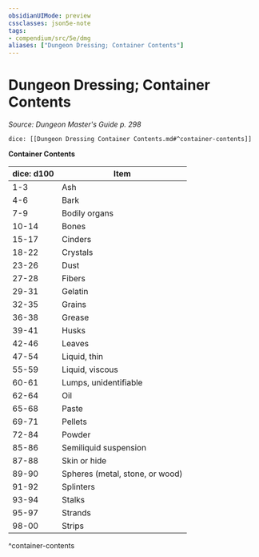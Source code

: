 ```yaml
---
obsidianUIMode: preview
cssclasses: json5e-note
tags:
- compendium/src/5e/dmg
aliases: ["Dungeon Dressing; Container Contents"]
---
```

# Dungeon Dressing; Container Contents
*Source: Dungeon Master's Guide p. 298* 

`dice: [[Dungeon Dressing Container Contents.md#^container-contents]]`

**Container Contents**

| dice: d100 | Item |
|------------|------|
| 1-3 | Ash |
| 4-6 | Bark |
| 7-9 | Bodily organs |
| 10-14 | Bones |
| 15-17 | Cinders |
| 18-22 | Crystals |
| 23-26 | Dust |
| 27-28 | Fibers |
| 29-31 | Gelatin |
| 32-35 | Grains |
| 36-38 | Grease |
| 39-41 | Husks |
| 42-46 | Leaves |
| 47-54 | Liquid, thin |
| 55-59 | Liquid, viscous |
| 60-61 | Lumps, unidentifiable |
| 62-64 | Oil |
| 65-68 | Paste |
| 69-71 | Pellets |
| 72-84 | Powder |
| 85-86 | Semiliquid suspension |
| 87-88 | Skin or hide |
| 89-90 | Spheres (metal, stone, or wood) |
| 91-92 | Splinters |
| 93-94 | Stalks |
| 95-97 | Strands |
| 98-00 | Strips |
^container-contents